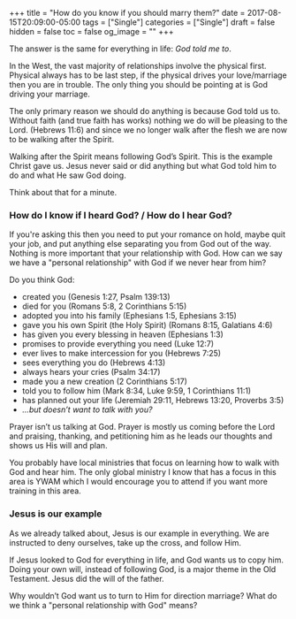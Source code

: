 +++
title = "How do you know if you should marry them?"
date = 2017-08-15T20:09:00-05:00
tags = ["Single"]
categories = ["Single"]
draft = false
hidden = false
toc = false
og_image = ""
+++

The answer is the same for everything in life: *God told me to*.

In the West, the vast majority of relationships involve the physical first. Physical always has to be last step, if the physical drives your love/marriage then you are in trouble. The only thing you should be pointing at is God driving your marriage.

The only primary reason we should do anything is because God told us to. Without faith (and true faith has works) nothing we do will be pleasing to the Lord. (Hebrews 11:6) and since we no longer walk after the flesh we are now to be walking after the Spirit.

Walking after the Spirit means following God’s Spirit. This is the example Christ gave us. Jesus never said or did anything but what God told him to do and what He saw God doing.

Think about that for a minute.

### How do I know if I heard God? / How do I hear God?

If you're asking this then you need to put your romance on hold, maybe quit your job, and put anything else separating you from God out of the way. Nothing is more important that your relationship with God. How can we say we have a "personal relationship" with God if we never hear from him?

Do you think God:
- created you (Genesis 1:27, Psalm 139:13)
- died for you (Romans 5:8, 2 Corinthians 5:15)
- adopted you into his family (Ephesians 1:5, Ephesians 3:15)
- gave you his own Spirit (the Holy Spirit) (Romans 8:15, Galatians 4:6)
- has given you every blessing in heaven (Ephesians 1:3)
- promises to provide everything you need (Luke 12:7)
- ever lives to make intercession for you (Hebrews 7:25)
- sees everything you do (Hebrews 4:13)
- always hears your cries (Psalm 34:17)
- made you a new creation (2 Corinthians 5:17)
- told you to follow him (Mark 8:34, Luke 9:59, 1 Corinthians 11:1)
- has planned out your life (Jeremiah 29:11, Hebrews 13:20, Proverbs 3:5)
- *...but doesn’t want to talk with you?*

Prayer isn’t us talking at God. Prayer is mostly us coming before the Lord and praising, thanking, and petitioning him as he leads our thoughts and shows us His will and plan.

You probably have local ministries that focus on learning how to walk with God and hear him. The only global ministry I know that has a focus in this area is YWAM which I would encourage you to attend if you want more training in this area.

### Jesus is our example

As we already talked about, Jesus is our example in everything. We are instructed to deny ourselves, take up the cross, and follow Him.

If Jesus looked to God for everything in life, and God wants us to copy him. Doing your own will, instead of following God, is a major theme in the Old Testament. Jesus did the will of the father.

Why wouldn’t God want us to turn to Him for direction marriage? What do we think a "personal relationship with God" means?
